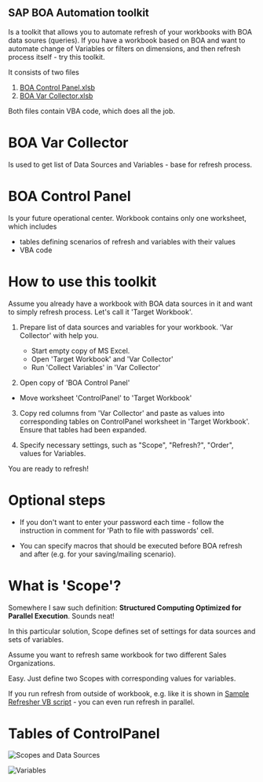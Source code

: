 ## SAP BOA Automation toolkit

Is a toolkit that allows you to automate refresh of your workbooks with BOA data soures (queries).
If you have a workbook based on BOA and want to automate change of Variables or filters on dimensions, and then refresh process itself - try this toolkit.

It consists of two files

1. [BOA Control Panel.xlsb](https://github.com/IvanBond/SAP-BOA-Automation/blob/master/BOA%20Control%20Panel.xlsb)
2. [BOA Var Collector.xlsb](https://github.com/IvanBond/SAP-BOA-Automation/blob/master/BOA%20Var%20Collector.xlsb)

Both files contain VBA code, which does all the job.

# BOA Var Collector

Is used to get list of Data Sources and Variables - base for refresh process.

# BOA Control Panel

Is your future operational center. Workbook contains only one worksheet, which includes
- tables defining scenarios of refresh and variables with their values
- VBA code

# How to use this toolkit

Assume you already have a workbook with BOA data sources in it and want to simply refresh process. Let's call it 'Target Workbook'.

1. Prepare list of data sources and variables for your workbook. 'Var Collector' with help you.

    - Start empty copy of MS Excel.
    - Open 'Target Workbook' and 'Var Collector'
    - Run 'Collect Variables' in 'Var Collector'

2. Open copy of 'BOA Control Panel'
- Move worksheet 'ControlPanel' to 'Target Workbook'

3. Copy red columns from 'Var Collector' and paste as values into corresponding tables on ControlPanel worksheet in 'Target Workbook'. Ensure that tables had been expanded.

4. Specify necessary settings, such as "Scope", "Refresh?", "Order", values for Variables.

You are ready to refresh!

# Optional steps

- If you don't want to enter your password each time - follow the instruction in comment for 'Path to file with passwords' cell.

- You can specify macros that should be executed before BOA refresh and after (e.g. for your saving/mailing scenario).

# What is 'Scope'?

Somewhere I saw such definition: **Structured Computing Optimized for Parallel Execution**. Sounds neat!

In this particular solution, Scope defines set of settings for data sources and sets of variables.

Assume you want to refresh same workbook for two different Sales Organizations. 

Easy. Just define two Scopes with corresponding values for variables.

If you run refresh from outside of workbook, e.g. like it is shown in [Sample Refresher VB script](https://github.com/IvanBond/SAP-BOA-Automation/blob/master/Refresher%20Sample.vbs) - you can even run refresh in parallel.

# Tables of ControlPanel

![Scopes and Data Sources](https://bondarenkoivan.files.wordpress.com/2017/02/boa-automation-scopes-and-data-sources.png)

![Variables](https://bondarenkoivan.files.wordpress.com/2017/02/boa-automation-variables-table.png)
